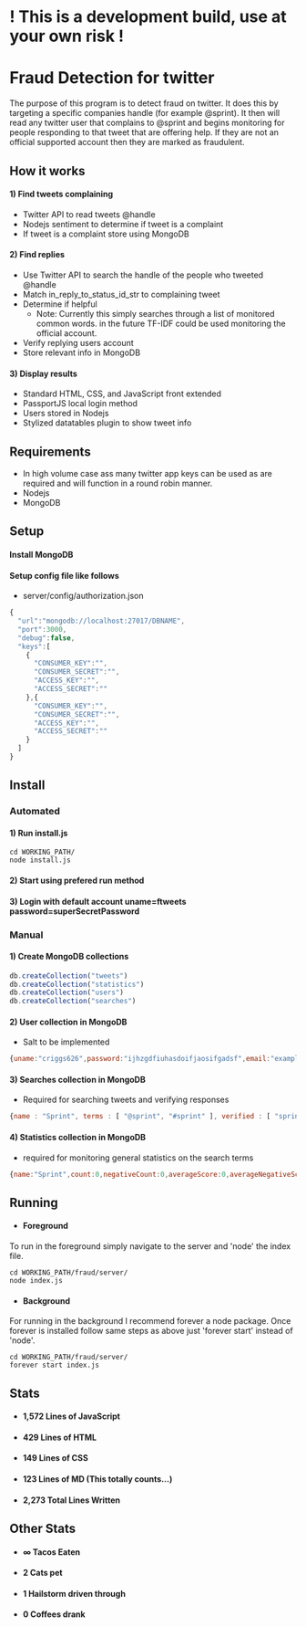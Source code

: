 # ! This is a development build, use at your own risk !
# Fraud Detection for twitter
The purpose of this program is to detect fraud on twitter. It does this by targeting a specific companies handle (for example @sprint). It then will read any twitter user that complains to @sprint and begins monitoring for people responding to that tweet that are offering help. If they are not an official supported account then they are marked as fraudulent.

## How it works
#### 1) Find tweets complaining
- Twitter API to read tweets @handle
- Nodejs sentiment to determine if tweet is a complaint
- If tweet is a complaint store using MongoDB

#### 2) Find replies
- Use Twitter API to search the handle of the people who tweeted @handle
- Match in_reply_to_status_id_str to complaining tweet
- Determine if helpful
  - Note: Currently this simply searches through a list of monitored common words. in the future TF-IDF could be used monitoring the official account.
- Verify replying users account
- Store relevant info in MongoDB

#### 3) Display results
- Standard HTML, CSS, and JavaScript front extended
- PassportJS local login method
- Users stored in Nodejs
- Stylized datatables plugin to show tweet info

## Requirements
- In high volume case ass many twitter app keys can be used as are required and will function in a round robin manner.
- Nodejs
- MongoDB

## Setup
#### Install MongoDB
#### Setup config file like follows
- server/config/authorization.json

```javascript
{
  "url":"mongodb://localhost:27017/DBNAME",
  "port":3000,
  "debug":false,
  "keys":[
    {
      "CONSUMER_KEY":"",
      "CONSUMER_SECRET":"",
      "ACCESS_KEY":"",
      "ACCESS_SECRET":""
    },{
      "CONSUMER_KEY":"",
      "CONSUMER_SECRET":"",
      "ACCESS_KEY":"",
      "ACCESS_SECRET":""
    }
  ]
}
```
## Install
### Automated
#### 1) Run install.js
```
cd WORKING_PATH/
node install.js
```
#### 2) Start using prefered run method
#### 3) Login with default account uname=ftweets password=superSecretPassword
####
### Manual
#### 1) Create MongoDB collections

```javascript
db.createCollection("tweets")
db.createCollection("statistics")
db.createCollection("users")
db.createCollection("searches")
```

#### 2) User collection in MongoDB

- Salt to be implemented

```javascript
{uname:"criggs626",password:"ijhzgdfiuhasdoifjaosifgadsf",email:"example@whatever.com",name:"Caleb Riggs"}
```
#### 3) Searches collection in MongoDB

- Required for searching tweets and verifying responses

```javascript
{name : "Sprint", terms : [ "@sprint", "#sprint" ], verified : [ "sprintcare" ], lastID : [ "0", "0" ] }
```
#### 4) Statistics collection in MongoDB
- required for monitoring general statistics on the search terms

```javascript
{name:"Sprint",count:0,negativeCount:0,averageScore:0,averageNegativeScore:0,validRepliesFound:0,fraudulentRepliesFound:0}
```

## Running
- #### Foreground

To run in the foreground simply navigate to the server and 'node' the index file.
```
cd WORKING_PATH/fraud/server/
node index.js
```
- #### Background

For running in the background I recommend forever a node package. Once forever is installed follow same steps as above just 'forever start' instead of 'node'.
```
cd WORKING_PATH/fraud/server/
forever start index.js
```

## Stats
- #### 1,572 Lines of JavaScript
- #### 429 Lines of HTML
- #### 149 Lines of CSS
- #### 123 Lines of MD (This totally counts...)
- #### 2,273 Total Lines Written

## Other Stats
- #### ∞ Tacos Eaten
- #### 2 Cats pet
- #### 1 Hailstorm driven through
- #### 0 Coffees drank
